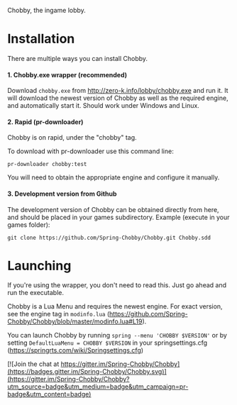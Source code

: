 Chobby, the ingame lobby.

Installation
============

There are multiple ways you can install Chobby.

#### 1. Chobby.exe wrapper (recommended) ####

Download `chobby.exe` from http://zero-k.info/lobby/chobby.exe and run it. It will download the newest version of Chobby as well as the required engine, and automatically start it. Should work under Windows and Linux.

#### 2. Rapid (pr-downloader) ####

Chobby is on rapid, under the "chobby" tag.

To download with pr-downloader use this command line:

    pr-downloader chobby:test

You will need to obtain the appropriate engine and configure it manually.

#### 3. Development version from Github ####

The development version of Chobby can be obtained directly from here, and should be placed in your games subdirectory.
Example (execute in your games folder):

    git clone https://github.com/Spring-Chobby/Chobby.git Chobby.sdd

Launching
=========

If you're using the wrapper, you don't need to read this. Just go ahead and run the executable.

Chobby is a Lua Menu and requires the newest engine. For exact version, see the engine tag in `modinfo.lua` (https://github.com/Spring-Chobby/Chobby/blob/master/modinfo.lua#L19).

You can launch Chobby by running `spring --menu 'CHOBBY $VERSION'` or by setting `DefaultLuaMenu = CHOBBY $VERSION` in your springsettings.cfg (https://springrts.com/wiki/Springsettings.cfg)


[![Join the chat at https://gitter.im/Spring-Chobby/Chobby](https://badges.gitter.im/Spring-Chobby/Chobby.svg)](https://gitter.im/Spring-Chobby/Chobby?utm_source=badge&utm_medium=badge&utm_campaign=pr-badge&utm_content=badge)
